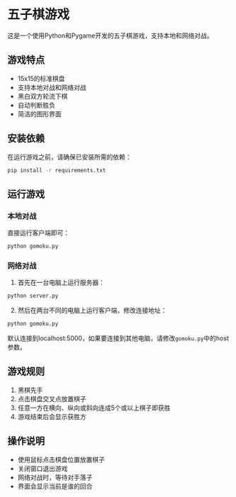# 五子棋游戏

这是一个使用Python和Pygame开发的五子棋游戏，支持本地和网络对战。

## 游戏特点

- 15x15的标准棋盘
- 支持本地对战和网络对战
- 黑白双方轮流下棋
- 自动判断胜负
- 简洁的图形界面

## 安装依赖

在运行游戏之前，请确保已安装所需的依赖：

```bash
pip install -r requirements.txt
```

## 运行游戏

### 本地对战
直接运行客户端即可：
```bash
python gomoku.py
```

### 网络对战
1. 首先在一台电脑上运行服务器：
```bash
python server.py
```

2. 然后在两台不同的电脑上运行客户端，修改连接地址：
```bash
python gomoku.py
```
默认连接到localhost:5000，如果要连接到其他电脑，请修改`gomoku.py`中的host参数。

## 游戏规则

1. 黑棋先手
2. 点击棋盘交叉点放置棋子
3. 任意一方在横向、纵向或斜向连成5个或以上棋子即获胜
4. 游戏结束后会显示获胜方

## 操作说明

- 使用鼠标点击棋盘位置放置棋子
- 关闭窗口退出游戏
- 网络对战时，等待对手落子
- 界面会显示当前是谁的回合 